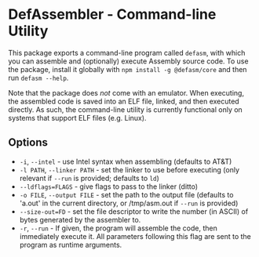 # DefAssembler - Command-line Utility
This package exports a command-line program called `defasm`, with which you can assemble and (optionally) execute Assembly source code. To use the package, install it globally with `npm install -g @defasm/core` and then run `defasm --help`.

Note that the package does *not* come with an emulator. When executing, the assembled code is saved into an ELF file, linked, and then executed directly. As such, the command-line utility is currently functional only on systems that support ELF files (e.g. Linux).

## Options
* `-i`, `--intel` - use Intel syntax when assembling (defaults to AT&T)
* `-l PATH`, `--linker PATH` - set the linker to use before executing (only relevant if `--run` is provided; defaults to `ld`)
* `--ldflags=FLAGS` - give flags to pass to the linker (ditto)
* `-o FILE`, `--output FILE` - set the path to the output file (defaults to 'a.out' in the current directory, or /tmp/asm.out if `--run` is provided)
* `--size-out=FD` - set the file descriptor to write the number (in ASCII) of bytes generated by the assembler to.
* `-r`, `--run` - If given, the program will assemble the code, then immediately execute it. All parameters following this flag are sent to the program as runtime arguments.
